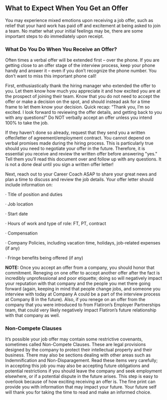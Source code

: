 ## What to Expect When You Get an Offer

You may experience mixed emotions upon receiving a job offer, such as relief that your hard work has paid off and excitement at being asked to join a team. No matter what your initial feelings may be, there are some important steps to do immediately upon receipt.
 
### What Do You Do When You Receive an Offer?

Often times a verbal offer will be extended first – over the phone.  If you are getting close to an offer stage of the interview process, keep your phone handy and answer it – even if you don’t recognize the phone number. You don’t want to miss this important phone call!

First, enthusiastically thank the hiring manager who extended the offer to you. Let them know how much you appreciate it and how excited you are at the prospect of joining their team.  Know that you do not need to accept the offer or make a decision on the spot, and should instead ask for a time frame to let them know your decision.  Quick recap: “Thank you, I’m so excited. I look forward to reviewing the offer details, and getting back to you with any questions!” Do NOT verbally accept an offer unless you intend 100% to take the job.

If they haven’t done so already, request that they send you a written offer/letter of agreement/employment contract. You cannot depend on verbal promises made during the hiring process. This is particularly true should you need to negotiate your offer in the future. Therefore, it is essential you receive and review the written offer before answering "yes." Tell them you’ll read this document over and follow up with any questions. It is not a done deal until you sign a written offer letter!

Next, reach out to your Career Coach ASAP to share your great news and plan a time to discuss and review the job details. Your offer letter should include information on:
 
·   	Title of position and duties

·   	Job location

·   	Start date

·   	Hours of work and type of role:  FT, PT, contract

·   	Compensation

·   	Company Policies, including vacation time, holidays, job-related expenses (if any)

·   	Fringe benefits being offered (if any)


**NOTE:** Once you accept an offer from a company, you should honor that commitment. Reneging on one offer to accept another offer after the fact is incredibly unprofessional and poor etiquette; doing so will negatively impact your reputation with that company and the people you met there going forward (again, keeping in mind that people change jobs, and someone you interview with today at Company A could be a part of the interview process at Company B in the future). Also, if you renege on an offer from the company that you were introduced to from Flatiron’s Employer Partnerships team, that could very likely negatively impact Flatiron’s future relationship with that company as well.

### Non-Compete Clauses

It’s possible your job offer may contain some restrictive covenants, sometimes called Non-Compete Clauses. These are legal provisions designed by the company to protect their intellectual property and their business. There may also be sections dealing with other areas such as Indemnification and Non-Disparagement. Read these items very carefully; in accepting this job you may also be accepting future obligations and potential restrictions if you should leave the company and seek employment elsewhere, or if a potential dispute in the future arises. This step is easy to overlook because of how exciting receiving an offer is. The fine print can provide you with information that may impact your future. Your future self will thank you for taking the time to read and make an informed choice.
